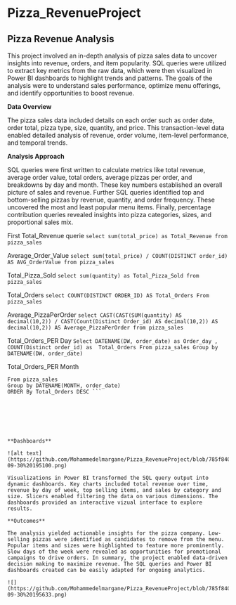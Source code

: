 # Pizza_RevenueProject

## Pizza Revenue Analysis
This project involved an in-depth analysis of pizza sales data to uncover insights into revenue, orders, and item popularity. SQL queries were utilized to extract key metrics from the raw data, which were then visualized in Power BI dashboards to highlight trends and patterns. The goals of the analysis were to understand sales performance, optimize menu offerings, and identify opportunities to boost revenue.

**Data Overview**

The pizza sales data included details on each order such as order date, order total, pizza type, size, quantity, and price. This transaction-level data enabled detailed analysis of revenue, order volume, item-level performance, and temporal trends.

**Analysis Approach**

SQL queries were first written to calculate metrics like total revenue, average order value, total orders, average pizzas per order, and breakdowns by day and month. These key numbers established an overall picture of sales and revenue. Further SQL queries identified top and bottom-selling pizzas by revenue, quantity, and order frequency. These uncovered the most and least popular menu items. Finally, percentage contribution queries revealed insights into pizza categories, sizes, and proportional sales mix.

First Total_Revenue querie 
    ```select sum(total_price) as Total_Revenue from pizza_sales ```
    
Average_Order_Value 
    ``` select sum(total_price) / COUNT(DISTINCT order_id) AS AVG_OrderValue from pizza_sales ```

Total_Pizza_Sold
  ```select sum(quantity) as Total_Pizza_Sold from pizza_sales```
  
Total_Orders
  ```select COUNT(DISTINCT ORDER_ID) AS Total_Orders From pizza_sales```
  
Average_PizzaPerOrder
  ```select CAST(CAST(SUM(quantity) AS decimal(10,2)) / CAST(Count(Distinct Order_id) AS decimal(10,2)) AS decimal(10,2)) AS Average_PizzaPerOrder from pizza_sales```
  
Total_Orders_PER Day
  ```Select DATENAME(DW, order_date) as Order_day , COUNT(Distinct order_id) as  Total_Orders From pizza_sales Group by DATENAME(DW, order_date) ```

Total_Orders_PER Month

```Select DATENAME(MONTH, order_date) as Month_Name , COUNT(Distinct order_id) as Total_Orders 
From pizza_sales
Group by DATENAME(MONTH, order_date)
ORDER By Total_Orders DESC ```







**Dashboards**

![alt text](https://github.com/Mohammedelmargane/Pizza_RevenueProject/blob/785f840eee1f34d78cbd6a44e885efc8a6dc696b/Images/Screenshot%202023-09-30%20195100.png)

Visualizations in Power BI transformed the SQL query output into dynamic dashboards. Key charts included total revenue over time, revenue by day of week, top selling items, and sales by category and size. Slicers enabled filtering the data on various dimensions. The dashboards provided an interactive vizual interface to explore results.

**Outcomes**

The analysis yielded actionable insights for the pizza company. Low-selling pizzas were identified as candidates to remove from the menu. Popular items and sizes were highlighted to feature more prominently. Slow days of the week were revealed as opportunities for promotional campaigns to drive orders. In summary, the project enabled data-driven decision making to maximize revenue. The SQL queries and Power BI dashboards created can be easily adapted for ongoing analytics.

![](https://github.com/Mohammedelmargane/Pizza_RevenueProject/blob/785f840eee1f34d78cbd6a44e885efc8a6dc696b/Images/Screenshot%202023-09-30%20195633.png)


